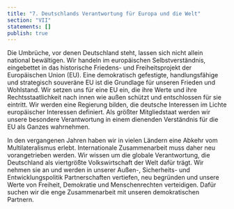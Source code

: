 ```yaml
---
title: "7. Deutschlands Verantwortung für Europa und die Welt"
section: "VII"
statements: []
publish: true
---
```


Die Umbrüche, vor denen Deutschland steht, lassen sich nicht allein national bewältigen. Wir handeln im europäischen Selbstverständnis, eingebettet in das historische Friedens- und Freiheitsprojekt der Europäischen Union (EU). Eine demokratisch gefestigte, handlungsfähige und strategisch souveräne EU ist die Grundlage für unseren Frieden und Wohlstand. Wir setzen uns für eine EU ein, die ihre Werte und ihre Rechtsstaatlichkeit nach innen wie außen schützt und entschlossen für sie eintritt. Wir werden eine Regierung bilden, die deutsche Interessen im Lichte europäischer Interessen definiert. Als größter Mitgliedstaat werden wir unsere besondere Verantwortung in einem dienenden Verständnis für die EU als Ganzes wahrnehmen.

In den vergangenen Jahren haben wir in vielen Ländern eine Abkehr vom Multilateralismus erlebt. Internationale Zusammenarbeit muss daher neu vorangetrieben werden. Wir wissen um die globale Verantwortung, die Deutschland als viertgrößte Volkswirtschaft der Welt dafür trägt. Wir nehmen sie an und werden in unserer Außen-, Sicherheits- und Entwicklungspolitik Partnerschaften vertiefen, neu begründen und unsere Werte von Freiheit, Demokratie und Menschenrechten verteidigen. Dafür suchen wir die enge Zusammenarbeit mit unseren demokratischen Partnern.

